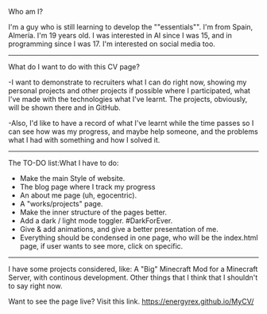 Who am I?

I'm a guy who is still learning to develop the ""essentials"". I'm from Spain, Almería. I'm 19 years old. I was interested in AI since I was 15, and in programming since I was 17. I'm interested on social media too.

---

What do I want to do with this CV page?

-I want to demonstrate to recruiters what I can do right now, showing my personal projects and other projects if possible where I participated, what I've made with the technologies what I've learnt. The projects, obviously, will be shown there and in GitHub.

-Also, I'd like to have a record of what I've learnt while the time passes so I can see how was my progress, and maybe help someone, and the problems what I had with something and how I solved it.

---

The TO-DO list:What I have to do:

- Make the main Style of website.
- The blog page where I track my progress
- An about me page (uh, egocentric).
- A "works/projects" page.
- Make the inner structure of the pages better.
- Add a dark / light mode toggler. #DarkForEver.
- Give & add animations, and give a better presentation of me.
- Everything should be condensed in one page, who will be the index.html page, if user wants to see more, click on specific.

---

I have some projects considered, like: A "Big" Minecraft Mod for a Minecraft Server, with continous development. Other things that I think that I shouldn't to say right now.

Want to see the page live? Visit this link. https://energyrex.github.io/MyCV/
